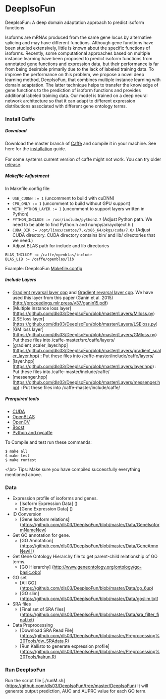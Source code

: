 # DeepIsoFun

DeepIsoFun: A deep domain adaptation approach to predict isoform functions

Isoforms are mRNAs produced from the same gene locus by alternative splicing and may have different functions. Although gene functions have been studied extensively, little is known about the specific functions of isoforms. Recently, some computational approaches based on multiple instance learning have been proposed to predict isoform functions from annotated gene functions and expression data, but their performance is far from being desirable primarily due to the lack of labeled training data. To improve the performance on this problem, we propose a novel deep learning method, DeepIsoFun, that combines multiple instance learning with domain adaptation. The latter technique helps to transfer the knowledge of gene functions to the prediction of isoform functions and provides additional labeled training data. Our model is trained on a deep neural network architecture so that it can adapt to different expression distributions associated with different gene ontology terms.


### Install Caffe 

##### Download
Download the master branch of [Caffe](http://caffe.berkeleyvision.org/) and compile it in your machine. See here for the [installation](http://caffe.berkeleyvision.org/installation.html) guide. </br>  
For some systems current version of caffe might not work. You can try older [release](https://github.com/BVLC/caffe/releases).

##### Makefile Adjustment
In Makefile.config file:</br>
- `USE_CUDNN := 1` (uncomment to build with cuDNN) </br>
- `CPU_ONLY := 1` (uncomment to build without GPU support) </br>
- `WITH_PYTHON_LAYER := 1` (uncomment to support layers written in Python) </br>
- `PYTHON_INCLUDE := /usr/include/python2.7` (Adjust Python path. We need to be able to find Python.h and numpy/arrayobject.h.) </br>
- `CUDA_DIR := /opt/linux/centos/7.x/x86_64/pkgs/cuda/7.0/` (Adjust CUDA directory. CUDA directory contains bin/ and lib/ directories that we need.) </br>
- Adjust BLAS path for include and lib directories </br>
```
BLAS_INCLUDE := /caffe/openblas/include
BLAS_LIB := /caffe/openblas/lib
```

Example: DeepIsoFun [Makefile.config]()

##### Include Layers
- [Gradient revarsal layer cpp](https://github.com/ddtm/caffe/blob/grl/src/caffe/layers/gradient_scaler_layer.cpp) and 
[Gradient revarsal layer cpp](https://github.com/ddtm/caffe/blob/grl/src/caffe/layers/gradient_scaler_layer.cu).
 We have used this layer from this paper (Ganin et al. 2015)(http://proceedings.mlr.press/v37/ganin15.pdf) </br>
- [Multiple instance loss layer] (https://github.com/dls03/DeepIsoFun/blob/master/Layers/MIloss.py) </br>
- [LSE loss layer] (https://github.com/dls03/DeepIsoFun/blob/master/Layers/LSEloss.py) </br>
- [GM loss layer] (https://github.com/dls03/DeepIsoFun/blob/master/Layers/GMloss.py) </br>
Put these files into /caffe-master/src/caffe/layers/ </br>
- [gradient_scaler_layer.hpp] (https://github.com/dls03/DeepIsoFun/blob/master/Layers/gradient_scaler_layer.hpp) : Put these files into /caffe-master/include/caffe/layers/</br>
- [layer.hpp] (https://github.com/dls03/DeepIsoFun/blob/master/Layers/layer.hpp) : Put these files into /caffe-master/include/caffe/</br>
- [messenger.hpp] (https://github.com/dls03/DeepIsoFun/blob/master/Layers/messenger.hpp) : Put these files into /caffe-master/include/caffe/ </br>

##### Prerquired tools
- [CUDA](https://developer.nvidia.com/cuda-zone) </br> 
- [OpenBLAS](http://www.openblas.net/) </br> 
- [OpenCV](https://opencv.org/) </br> 
- [Boost](https://www.boost.org/) </br> 
- [Python and pycaffe](http://caffe.berkeleyvision.org/tutorial/interfaces.html) </br>  

To Compile and test run these commands:
```
$ make all
$ make test 
$ make runtest
```
<\br>
Tips: Make sure you have compiled successfully everything mentioned above. 

### Data
- Expression profile of isoforms and genes.</br>
	- [Isoform Expression Data] ()
	- [Gene Expression Data] ()
- ID Conversion 
	- [Gene Isoform relations] (https://github.com/dls03/DeepIsoFun/blob/master/Data/GeneIsoformNameNew) 
- Get GO annotation for gene. </br>
	- [GO Annotation] (https://github.com/dls03/DeepIsoFun/blob/master/Data/GeneAnnoNewH)
- Get Gene Ontology Hierarchy file to get parent-child relationship of GO terms. </br>
	- [GO Hierarchy] (http://www.geneontology.org/ontology/go-basic.obo)
- GO set </br>
	- [All GO] (https://github.com/dls03/DeepIsoFun/blob/master/Data/go_6up)
	- [GO slim] (https://github.com/dls03/DeepIsoFun/blob/master/Data/goslim.txt)
- SRA files 
	- [Final set of SRA files] (https://github.com/dls03/DeepIsoFun/blob/master/Data/sra_filter_final.txt)
- Data Preprocessing
	- [Download SRA Read File] (https://github.com/dls03/DeepIsoFun/blob/master/Preprocessing%20Tools/dw_SRAdata.R)
	- [Run Kallisto to generate expression profile] (https://github.com/dls03/DeepIsoFun/blob/master/Preprocessing%20Tools/kalrun.R)
	
### Run DeepIsoFun
Run the script file [./runM.sh] (https://github.com/dls03/DeepIsoFun/tree/master/DeepIsoFun)
It will generate output prediction, AUC and AUPRC value for each GO term. 




